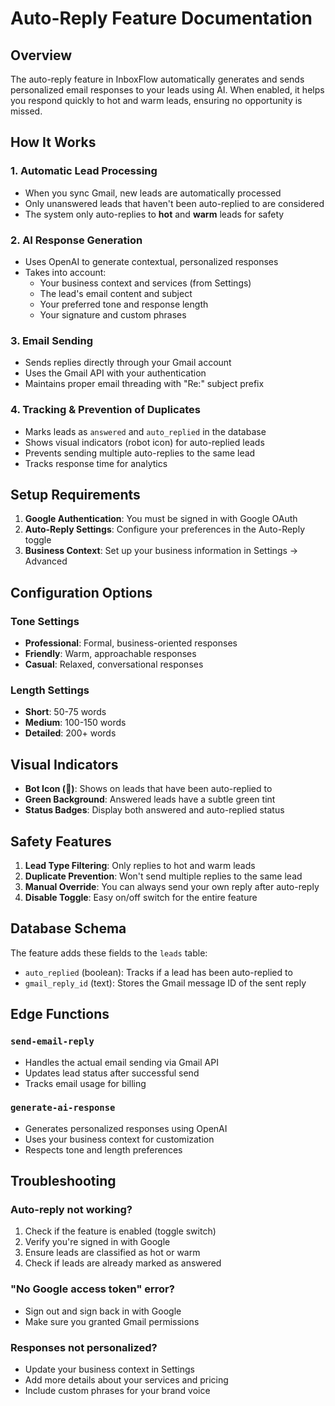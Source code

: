 # Auto-Reply Feature Documentation

## Overview
The auto-reply feature in InboxFlow automatically generates and sends personalized email responses to your leads using AI. When enabled, it helps you respond quickly to hot and warm leads, ensuring no opportunity is missed.

## How It Works

### 1. **Automatic Lead Processing**
- When you sync Gmail, new leads are automatically processed
- Only unanswered leads that haven't been auto-replied to are considered
- The system only auto-replies to **hot** and **warm** leads for safety

### 2. **AI Response Generation**
- Uses OpenAI to generate contextual, personalized responses
- Takes into account:
  - Your business context and services (from Settings)
  - The lead's email content and subject
  - Your preferred tone and response length
  - Your signature and custom phrases

### 3. **Email Sending**
- Sends replies directly through your Gmail account
- Uses the Gmail API with your authentication
- Maintains proper email threading with "Re:" subject prefix

### 4. **Tracking & Prevention of Duplicates**
- Marks leads as `answered` and `auto_replied` in the database
- Shows visual indicators (robot icon) for auto-replied leads
- Prevents sending multiple auto-replies to the same lead
- Tracks response time for analytics

## Setup Requirements

1. **Google Authentication**: You must be signed in with Google OAuth
2. **Auto-Reply Settings**: Configure your preferences in the Auto-Reply toggle
3. **Business Context**: Set up your business information in Settings → Advanced

## Configuration Options

### Tone Settings
- **Professional**: Formal, business-oriented responses
- **Friendly**: Warm, approachable responses  
- **Casual**: Relaxed, conversational responses

### Length Settings
- **Short**: 50-75 words
- **Medium**: 100-150 words
- **Detailed**: 200+ words

## Visual Indicators

- **Bot Icon (🤖)**: Shows on leads that have been auto-replied to
- **Green Background**: Answered leads have a subtle green tint
- **Status Badges**: Display both answered and auto-replied status

## Safety Features

1. **Lead Type Filtering**: Only replies to hot and warm leads
2. **Duplicate Prevention**: Won't send multiple replies to the same lead
3. **Manual Override**: You can always send your own reply after auto-reply
4. **Disable Toggle**: Easy on/off switch for the entire feature

## Database Schema

The feature adds these fields to the `leads` table:
- `auto_replied` (boolean): Tracks if a lead has been auto-replied to
- `gmail_reply_id` (text): Stores the Gmail message ID of the sent reply

## Edge Functions

### `send-email-reply`
- Handles the actual email sending via Gmail API
- Updates lead status after successful send
- Tracks email usage for billing

### `generate-ai-response`
- Generates personalized responses using OpenAI
- Uses your business context for customization
- Respects tone and length preferences

## Troubleshooting

### Auto-reply not working?
1. Check if the feature is enabled (toggle switch)
2. Verify you're signed in with Google
3. Ensure leads are classified as hot or warm
4. Check if leads are already marked as answered

### "No Google access token" error?
- Sign out and sign back in with Google
- Make sure you granted Gmail permissions

### Responses not personalized?
- Update your business context in Settings
- Add more details about your services and pricing
- Include custom phrases for your brand voice 